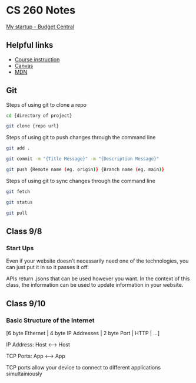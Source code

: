 # CS 260 Notes

[My startup - Budget Central]()

## Helpful links

- [Course instruction](https://github.com/webprogramming260)
- [Canvas](https://byu.instructure.com)
- [MDN](https://developer.mozilla.org)

## Git
Steps of using git to clone a repo
```bash
cd {directory of project}
```
```bash
git clone {repo url}
```
Steps of using git to push changes through the command line
```bash
git add .
```
```bash
git commit -m "{Title Message}" -m "{Description Message}"
```
```bash
git push {Remote name (eg. origin)} {Branch name (eg. main)}
```
Steps of using git to sync changes through the command line
```bash
git fetch
```
```bash
git status
```
```bash
git pull
```

## Class 9/8

### Start Ups
Even if your website doesn't necessarily need one of the technologies, you can just put it in so it passes it off.

APIs return .jsons that can be used however you want. In the context of this class, the information can be used to update information in your website.

## Class 9/10

### Basic Structure of the Internet
[6 byte Ethernet | 4 byte IP Addresses | 2 byte Port | HTTP | ...]

IP Address: Host <--> Host

TCP Ports: App <--> App

TCP ports allow your device to connect to different applications simultainiously